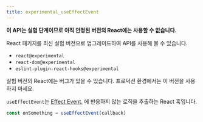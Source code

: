 ```yaml
---
title: experimental_useEffectEvent
---
```


<Wip>

**이 API는 실험 단계이므로 아직 안정된 버전의 React에는 사용할 수 없습니다.**

React 패키지를 최신 실험 버전으로 업그레이드하여 API를 사용해 볼 수 있습니다.

- `react@experimental`
- `react-dom@experimental`
- `eslint-plugin-react-hooks@experimental`

실험 버전의 React에는 버그가 있을 수 있습니다. 프로덕션 환경에서는 이 버전을 사용하지 마세요.

</Wip>


<Intro>

`useEffectEvent`는 [Effect Event.](/learn/separating-events-from-effects#declaring-an-effect-event) 에 반응하지 않는 로직을 추출하는 React 훅입니다.

```js
const onSomething = useEffectEvent(callback)
```

</Intro>

<InlineToc />
